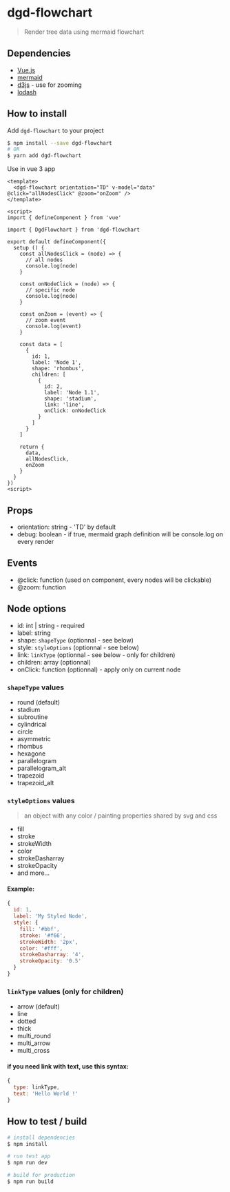 # dgd-flowchart
> Render tree data using mermaid flowchart

## Dependencies
+ [Vue.js](https://vuejs.org/)
+ [mermaid](https://mermaid-js.github.io/mermaid/#/)
+ [d3js](https://d3js.org/) - use for zooming
+ [lodash](https://lodash.com/)

## How to install

Add `dgd-flowchart` to your project
```bash
$ npm install --save dgd-flowchart
# OR
$ yarn add dgd-flowchart
```

Use in vue 3 app
```vue
<template>
  <dgd-flowchart orientation="TD" v-model="data" @click="allNodesClick" @zoom="onZoom" />
</template>

<script>
import { defineComponent } from 'vue'

import { DgdFlowchart } from 'dgd-flowchart

export default defineComponent({
  setup () {
    const allNodesClick = (node) => {
      // all nodes
      console.log(node)
    }

    const onNodeClick = (node) => {
      // specific node
      console.log(node)
    }

    const onZoom = (event) => {
      // zoom event
      console.log(event)
    }

    const data = [
      {
        id: 1,
        label: 'Node 1',
        shape: 'rhombus',
        children: [
          {
            id: 2,
            label: 'Node 1.1',
            shape: 'stadium',
            link: 'line',
            onClick: onNodeClick
          }
        ]
      }
    ]

    return {
      data,
      allNodesClick,
      onZoom
    }
  }
})
<script>
```

## Props
+ orientation: string - 'TD' by default
+ debug: boolean - if true, mermaid graph definition will be console.log on every render

## Events
+ @click: function (used on component, every nodes will be clickable)
+ @zoom: function

## Node options
+ id: int | string - required
+ label: string
+ shape: `shapeType` (optionnal - see below)
+ style: `styleOptions` (optionnal - see below)
+ link: `linkType` (optionnal - see below - only for children)
+ children: array (optionnal)
+ onClick: function (optionnal) - apply only on current node

### `shapeType` values
+ round (default)
+ stadium
+ subroutine
+ cylindrical
+ circle
+ asymmetric
+ rhombus
+ hexagone
+ parallelogram
+ parallelogram_alt
+ trapezoid
+ trapezoid_alt


### `styleOptions` values
> an object with any color / painting properties shared by svg and css
+ fill
+ stroke
+ strokeWidth
+ color
+ strokeDasharray
+ strokeOpacity
+ and more...

#### Example:
```js
{
  id: 1,
  label: 'My Styled Node',
  style: {
    fill: '#bbf',
    stroke: '#f66',
    strokeWidth: '2px',
    color: '#fff',
    strokeDasharray: '4',
    strokeOpacity: '0.5'
  }
}
```

### `linkType` values (only for children)
+ arrow (default)
+ line
+ dotted
+ thick
+ multi_round
+ multi_arrow
+ multi_cross

#### if you need link with text, use this syntax:
```js
{
  type: linkType,
  text: 'Hello World !'
}
```

## How to test / build

```bash
# install dependencies
$ npm install

# run test app
$ npm run dev

# build for production
$ npm run build
```
